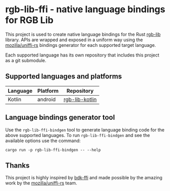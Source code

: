 # rgb-lib-ffi - native language bindings for RGB Lib

This project is used to create native language bindings for the Rust [rgb-lib]
library. APIs are wrapped and exposed in a uniform way using the
[mozilla/uniffi-rs] bindings generator for each supported target language.

Each supported language has its own repository that includes this project as a
git submodule.

## Supported languages and platforms

| Language | Platform     | Repository   |
| -------- | ------------ | ------------ |
| Kotlin   | android      | [rgb-lib-kotlin] |

## Language bindings generator tool

Use the `rgb-lib-ffi-bindgen` tool to generate language binding code for the
above supported languages.
To run `rgb-lib-ffi-bindgen` and see the available options use the command:
```shell
cargo run -p rgb-lib-ffi-bindgen -- --help
```

## Thanks

This project is highly inspired by [bdk-ffi] and made possible by the amazing
work by the [mozilla/uniffi-rs] team.


[bdk-ffi]: https://github.com/bitcoindevkit/bdk-ffi
[mozilla/uniffi-rs]: https://github.com/mozilla/uniffi-rs
[rgb-lib-kotlin]: https://github.com/RGB-Tools/rgb-lib-kotlin
[rgb-lib]: https://github.com/RGB-Tools/rgb-lib
